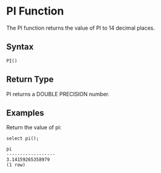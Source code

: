 # PI Function<a name="r_PI"></a>

The PI function returns the value of PI to 14 decimal places\. 

## Syntax<a name="r_PI-synopsis"></a>

```
PI()
```

## Return Type<a name="r_PI-return-type"></a>

PI returns a DOUBLE PRECISION number\. 

## Examples<a name="r_PI-examples"></a>

Return the value of pi: 

```
select pi();

pi
------------------
3.14159265358979
(1 row)
```